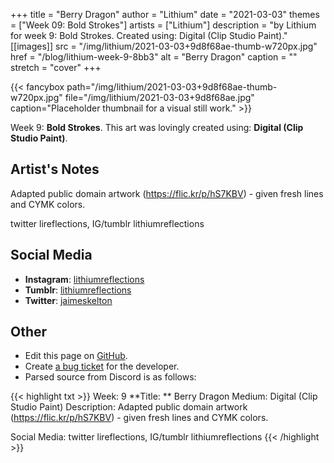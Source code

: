 +++
title =       "Berry Dragon"
author =      "Lithium"
date =        "2021-03-03"
themes =      ["Week 09: Bold Strokes"]
artists =     ["Lithium"]
description = "by Lithium for week 9: Bold Strokes. Created using: Digital (Clip Studio Paint)."
[[images]]
      src = "/img/lithium/2021-03-03+9d8f68ae-thumb-w720px.jpg"
      href = "/blog/lithium-week-9-8bb3"
      alt = "Berry Dragon"
      caption = ""
      stretch = "cover"
+++

{{< fancybox path="/img/lithium/2021-03-03+9d8f68ae-thumb-w720px.jpg" file="/img/lithium/2021-03-03+9d8f68ae.jpg" caption="Placeholder thumbnail for a visual still work." >}}


Week 9: **Bold Strokes**. This art was lovingly created using: **Digital (Clip Studio Paint)**.

## Artist's Notes

Adapted public domain artwork (https://flic.kr/p/hS7KBV) - given fresh lines and CYMK colors. 

twitter lireflections, IG/tumblr lithiumreflections

## Social Media

- **Instagram**: <a href='https://instagram.com/lithiumreflections' target='_blank'>lithiumreflections</a>
- **Tumblr**: <a href='https://lithiumreflections.tumblr.com' target='_blank'>lithiumreflections</a>
- **Twitter**: <a href='https://twitter.com/jaimeskelton' target='_blank'>jaimeskelton</a>

## Other

- Edit this page on [GitHub](https://github.com/teaminkling/web-refresh/edit/main/content/blog/lithium-week-9-8bb3.md).
- Create [a bug ticket](https://github.com/teaminkling/web-refresh/issues/new?assignees=&labels=bug&template=problem-report.md&title=) for the developer.
- Parsed source from Discord is as follows:

{{< highlight txt >}}
Week: 9
**Title:  ** Berry Dragon
Medium: Digital (Clip Studio Paint)
Description: Adapted public domain artwork (https://flic.kr/p/hS7KBV) - given fresh lines and CYMK colors. 

Social Media: twitter lireflections, IG/tumblr lithiumreflections
{{< /highlight >}}